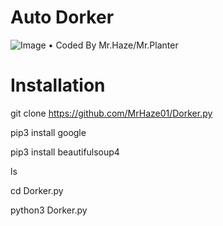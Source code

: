 # Auto Dorker
![Image](https://www.linkpicture.com/q/orca-image-1545626719.jpeg)
• Coded By Mr.Haze/Mr.Planter

# Installation

git clone https://github.com/MrHaze01/Dorker.py

pip3 install google

pip3 install beautifulsoup4

ls

cd Dorker.py

python3 Dorker.py
